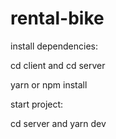 # rental-bike
install dependencies:

cd client and cd server

yarn or npm install

start project: 

cd server and yarn dev
